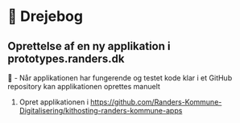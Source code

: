 # :book: Drejebog
## Oprettelse af en ny applikation i prototypes.randers.dk

:ice_cube: - Når applikationen har fungerende og testet kode klar i et GitHub repository kan applikationen oprettes manuelt

1. Opret applikationen i https://github.com/Randers-Kommune-Digitalisering/kithosting-randers-kommune-apps

